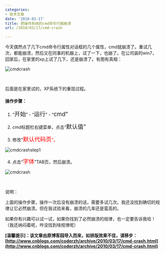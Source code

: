 ```yaml
---
categories:
- 技术文章
date: '2010-03-17'
title: 把操作系统的cmd命令行搞崩溃
url: /2010/03/17/cmd-crash

---
```



今天偶然点了几下cmd命令行属性对话框的几个属性，cmd就崩溃了。重试几次，都能崩溃，然后又在同事的机器上，试了一下，也崩了。在公司装的win7，回家后，在家里的xp上试了几下，还是崩溃了。有图有真相：

![cmdcrash](http://images.cnblogs.com/cnblogs_com/coderzh/WindowsLiveWriter/win7cmd_121D1/cmdcrash_thumb.jpg "cmdcrash") 

&nbsp;

后面是在家里试的，XP系统下的重现过程。

#### 操作步骤：

1. &#8220;<span style="font-size: 14pt;">开始</span>&#8221; - &#8220;<span style="font-size: 14pt;">运行</span>&#8221; - &#8220;<span style="font-size: 14pt;">cmd&#8221;</span>

2. cmd标题栏右键菜单，点击&#8220;<span style="font-size: 14pt;">默认值&#8221;</span>

3. 修改&#8220;<span style="font-size: 14pt; color: red;">默认代码页</span><span style="color: red;">&#8221;。</span>

![cmdcrashstep1](http://images.cnblogs.com/cnblogs_com/coderzh/WindowsLiveWriter/win7cmd_121D1/cmdcrashstep1_thumb.jpg "cmdcrashstep1")

4. 点击&#8220;<span style="font-size: 14pt; color: red;">字体</span>&#8221;TAB页，然后崩溃。

![cmdcrash](http://images.cnblogs.com/cnblogs_com/coderzh/WindowsLiveWriter/win7cmd_121D1/cmdcrash_thumb_1.jpg "cmdcrash") 

&nbsp;

说明：

上面的操作步骤，操作一次后没有崩溃的话，需要多试几次。我还没找到确切的规律让它必然崩溃。但在我试验来看，崩溃的几率还是蛮高的。

如果你有兴趣可以试一试，如果你找到了必然崩溃的规律，也一定要告诉我哈！（我还纳闷着呢，咋没找到啥规律呢）

**[温馨提示]：该文章由原博客园导入而来，如排版效果不佳，请移步：[http://www.cnblogs.com/coderzh/archive/2010/03/17/cmd-crash.html](http://www.cnblogs.com/coderzh/archive/2010/03/17/cmd-crash.html)**